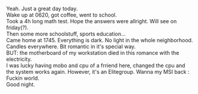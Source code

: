 <html><body><p>Yeah. Just a great day today.<br>
Wake up at 0620, got coffee, went to school.<br>
Took a 4h long math test. Hope the answers were allright. Will see on friday(?).<br>
Then some more schoolstuff, sports education...<br>
Came home at 1745. Everything is dark. No light in the whole neighborhood. Candles everywhere. Bit romantic in it's special way.<br>
BUT: the motherboard of my workstation died in this romance with the electricity.<br>
I was lucky having mobo and cpu of a frriend here, changed the cpu and the system works again. However, it's an Elitegroup. Wanna my MSI back :<br>
Fuckin world.<br>
Good night.</p></body></html>